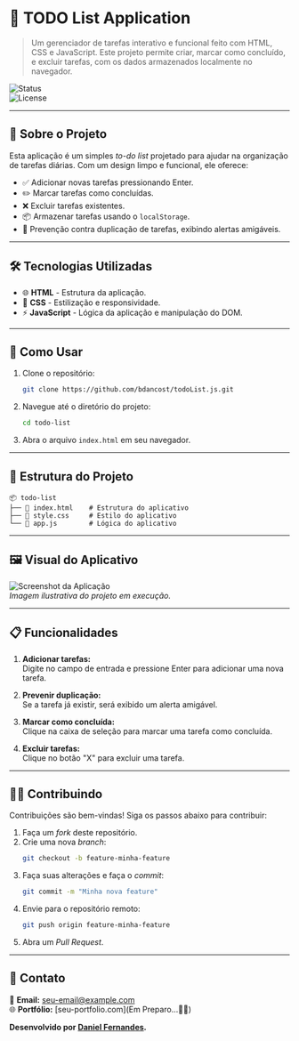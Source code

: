 # 📝 **TODO List Application**

> Um gerenciador de tarefas interativo e funcional feito com HTML, CSS e JavaScript. Este projeto permite criar, marcar como concluído, e excluir tarefas, com os dados armazenados localmente no navegador.

![Status](https://img.shields.io/badge/status-Completed-brightgreen)  
![License](https://img.shields.io/badge/license-MIT-blue)

---

## 📖 **Sobre o Projeto**

Esta aplicação é um simples _to-do list_ projetado para ajudar na organização de tarefas diárias. Com um design limpo e funcional, ele oferece:

- ✅ Adicionar novas tarefas pressionando Enter.
- ✏️ Marcar tarefas como concluídas.
- ❌ Excluir tarefas existentes.
- 📦 Armazenar tarefas usando o `localStorage`.
- 🚨 Prevenção contra duplicação de tarefas, exibindo alertas amigáveis.

---

## 🛠️ **Tecnologias Utilizadas**

- 🌐 **HTML** - Estrutura da aplicação.
- 🎨 **CSS** - Estilização e responsividade.
- ⚡ **JavaScript** - Lógica da aplicação e manipulação do DOM.

---

## 🚀 **Como Usar**

1. Clone o repositório:
   ```bash
   git clone https://github.com/bdancost/todoList.js.git
   ```
2. Navegue até o diretório do projeto:
   ```bash
   cd todo-list
   ```
3. Abra o arquivo `index.html` em seu navegador.

---

## 📂 **Estrutura do Projeto**

```plaintext
📦 todo-list
├── 📄 index.html    # Estrutura do aplicativo
├── 📄 style.css     # Estilo do aplicativo
└── 📄 app.js        # Lógica do aplicativo
```

---

## 🖼️ **Visual do Aplicativo**

![Screenshot da Aplicação](https://via.placeholder.com/800x400.png?text=TODO+List+App+Preview)  
_Imagem ilustrativa do projeto em execução._

---

## 📋 **Funcionalidades**

1. **Adicionar tarefas:**  
   Digite no campo de entrada e pressione Enter para adicionar uma nova tarefa.

2. **Prevenir duplicação:**  
   Se a tarefa já existir, será exibido um alerta amigável.

3. **Marcar como concluída:**  
   Clique na caixa de seleção para marcar uma tarefa como concluída.

4. **Excluir tarefas:**  
   Clique no botão "X" para excluir uma tarefa.

---

## 🧑‍💻 **Contribuindo**

Contribuições são bem-vindas! Siga os passos abaixo para contribuir:

1. Faça um _fork_ deste repositório.
2. Crie uma nova _branch_:
   ```bash
   git checkout -b feature-minha-feature
   ```
3. Faça suas alterações e faça o _commit_:
   ```bash
   git commit -m "Minha nova feature"
   ```
4. Envie para o repositório remoto:
   ```bash
   git push origin feature-minha-feature
   ```
5. Abra um _Pull Request_.

---

## 📝 **Contato**

📧 **Email:** [seu-email@example.com](mailto:pr.danfc88@gmail.com)  
🌐 **Portfólio:** [seu-portfolio.com](Em Preparo...🚀🚀)

**Desenvolvido por [Daniel Fernandes](https://github.com/bdancost).**
